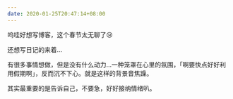 ```yaml
---
date: 2020-01-25T20:47:14+08:00
---
```

呜哇好想写博客，这个春节太无聊了😢

还想写日记的来着…

有很多事情想做，但是没有什么动力…一种笼罩在心里的氛围，「啊要快点好好利用假期啊」，反而沉不下心。就是这样的背景音焦躁。

其实最重要的是告诉自己，不要急，好好接纳情绪叭。